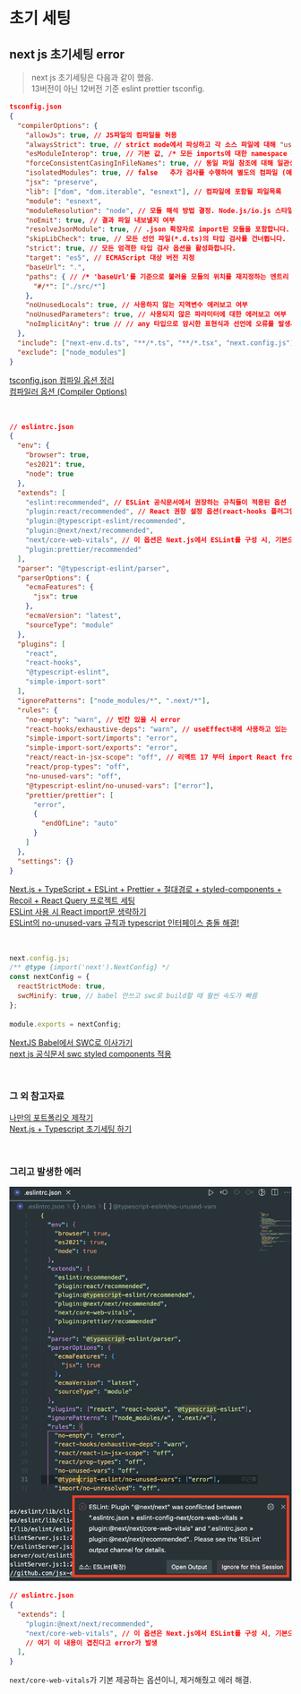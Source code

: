 # 초기 세팅

## next js 초기세팅 error

> next js 초기세팅은 다음과 같이 했음.  
> 13버전이 아닌 12버전 기준 eslint prettier tsconfig.

```JSON
tsconfig.json
{
  "compilerOptions": {
    "allowJs": true, // JS파일의 컴파일을 허용
    "alwaysStrict": true, // strict mode에서 파싱하고 각 소스 파일에 대해 "use strict"를 내보냅니다.
    "esModuleInterop": true, // 기본 값, /* 모든 imports에 대한 namespace 생성을 통해 CommonJS와 ES Modules 간의 상호 운용성이 생기게할 지 여부,  'allowSyntheticDefaultImports'를 암시적으로 승인합니다. */
    "forceConsistentCasingInFileNames": true, // 동일 파일 참조에 대해 일관성 없는 대소문자를 비활성화합니다.
    "isolatedModules": true, // false	추가 검사를 수행하여 별도의 컴파일 (예를 들어 트랜스파일된 모듈 혹은 @babel/plugin-transform-typescript) 이 안전한지 확인합니다.
    "jsx": "preserve",
    "lib": ["dom", "dom.iterable", "esnext"], // 컴파일에 포함될 파일목록
    "module": "esnext",
    "moduleResolution": "node", // 모듈 해석 방법 결정. Node.js/io.js 스타일 해석의 경우, "Node" 또는 "Classic" 중 하나.
    "noEmit": true, // 결과 파일 내보낼지 여부
    "resolveJsonModule": true, // .json 확장자로 import된 모듈을 포함합니다.
    "skipLibCheck": true, // 모든 선언 파일(*.d.ts)의 타입 검사를 건너뜁니다.
    "strict": true, // 모든 엄격한 타입 검사 옵션을 활성화합니다.
    "target": "es5", // ECMAScript 대상 버전 지정
    "baseUrl": ".",
    "paths": { // /* 'baseUrl'를 기준으로 불러올 모듈의 위치를 재지정하는 엔트리 시리즈 */
      "#/*": ["./src/*"]
    },
    "noUnusedLocals": true, // 사용하지 않는 지역변수 에러보고 여부
    "noUnusedParameters": true, // 사용되지 않은 파라미터에 대한 에러보고 여부
    "noImplicitAny": true // // any 타입으로 암시한 표현식과 선언에 오류를 발생시킴
  },
  "include": ["next-env.d.ts", "**/*.ts", "**/*.tsx", "next.config.js"],
  "exclude": ["node_modules"]
}
```

[tsconfig.json 컴파일 옵션 정리](https://geonlee.tistory.com/214)  
[컴파일러 옵션 (Compiler Options)](https://typescript-kr.github.io/pages/compiler-options.html)

<br>

```JSON
// eslintrc.json
{
  "env": {
    "browser": true,
    "es2021": true,
    "node": true
  },
  "extends": [
    "eslint:recommended", // ESLint 공식문서에서 권장하는 규칙들이 적용된 옵션
    "plugin:react/recommended", // React 권장 설정 옵션(react-hooks 플러그인이 추가되었으므로 해당 확장 옵션을 통해 규칙을 적용해준다.)
    "plugin:@typescript-eslint/recommended",
    "plugin:@next/next/recommended",
    "next/core-web-vitals", // 이 옵션은 Next.js에서 ESLint를 구성 시, 기본으로 제공되는 옵션이다.
    "plugin:prettier/recommended"
  ],
  "parser": "@typescript-eslint/parser",
  "parserOptions": {
    "ecmaFeatures": {
      "jsx": true
    },
    "ecmaVersion": "latest",
    "sourceType": "module"
  },
  "plugins": [
    "react",
    "react-hooks",
    "@typescript-eslint",
    "simple-import-sort"
  ],
  "ignorePatterns": ["node_modules/*", ".next/*"],
  "rules": {
    "no-empty": "warn", // 빈칸 있을 시 error
    "react-hooks/exhaustive-deps": "warn", // useEffect내에 사용하고 있는 state를 배열안에 추가시켜 달라는 의미입니다.
    "simple-import-sort/imports": "error",
    "simple-import-sort/exports": "error",
    "react/react-in-jsx-scope": "off", // 리액트 17 부터 import React from 'react'문을 쓰지 않아도 되는데 ESLint가 잔소리하는 문제
    "react/prop-types": "off",
    "no-unused-vars": "off",
    "@typescript-eslint/no-unused-vars": ["error"],
    "prettier/prettier": [
      "error",
      {
        "endOfLine": "auto"
      }
    ]
  },
  "settings": {}
}
```

[Next.js + TypeScript + ESLint + Prettier + 절대경로 + styled-components + Recoil + React Query 프로젝트 세팅](https://velog.io/@bjy100/Next.js-Next.js-TypeScript-ESLint-Prettier-%EC%A0%88%EB%8C%80%EA%B2%BD%EB%A1%9C-styled-components-Recoil-React-Query-%ED%94%84%EB%A1%9C%EC%A0%9D%ED%8A%B8-%EC%84%B8%ED%8C%85)  
[ESLint 사용 시 React import문 생략하기](https://velog.io/@100pearlcent/ESLint-%EC%82%AC%EC%9A%A9-%EC%8B%9C-React-import%EB%AC%B8-%EC%83%9D%EB%9E%B5%ED%95%98%EA%B8%B0)  
[ESLint의 no-unused-vars 규칙과 typescript 인터페이스 충돌 해결!](https://blog.pumpkin-raccoon.com/79)

<br>

```js
next.config.js;
/** @type {import('next').NextConfig} */
const nextConfig = {
  reactStrictMode: true,
  swcMinify: true, // babel 안쓰고 swc로 build할 때 훨씬 속도가 빠름
};

module.exports = nextConfig;
```

[NextJS Babel에서 SWC로 이사가기](https://kir93.tistory.com/entry/NextJS-Babel%EC%97%90%EC%84%9C-SWC%EB%A1%9C-%EC%9D%B4%EC%82%AC%EA%B0%80%EA%B8%B0)  
[next js 공식문서 swc styled components 적용](https://nextjs.org/docs/advanced-features/compiler#styled-components)

<br>

### 그 외 참고자료

[나만의 포트폴리오 제작기](https://velog.io/@junghyeonsu/%EB%82%98%EB%A7%8C%EC%9D%98-%ED%8F%AC%ED%8A%B8%ED%8F%B4%EB%A6%AC%EC%98%A4-%EC%A0%9C%EC%9E%91%EA%B8%B0)  
[Next.js + Typescript 초기세팅 하기](https://velog.io/@devstone/Next.js-Typescript-%EC%B4%88%EA%B8%B0%EC%84%B8%ED%8C%85-%ED%95%98%EA%B8%B0)

<br>

### 그리고 발생한 에러

![nextjs error](../screen/nextjs%20error.png)

```JSON
// eslintrc.json
{
  "extends": [
    "plugin:@next/next/recommended",
    "next/core-web-vitals", // 이 옵션은 Next.js에서 ESLint를 구성 시, 기본으로 제공되는 옵션이다.
    // 여기 이 내용이 겹친다고 error가 발생
  ],
}
```

`next/core-web-vitals`가 기본 제공하는 옵션이니, 제거해줬고 에러 해결.
